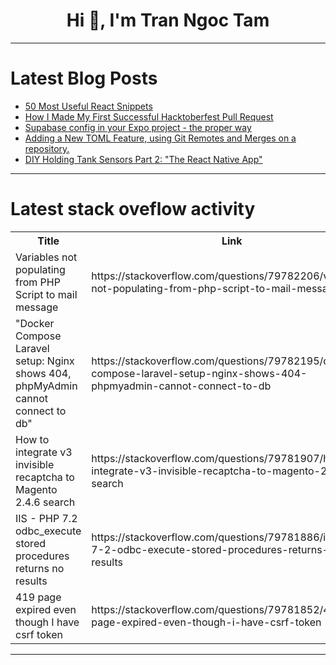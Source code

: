 <h1 align="center">Hi 👋, I'm Tran Ngoc Tam</h1>

---

# Latest Blog Posts 
<!-- BLOG-POST-LIST:START -->
- [50 Most Useful React Snippets](https://dev.to/jsdev01/50-most-useful-react-snippets-20oc)
- [How I Made My First Successful Hacktoberfest Pull Request](https://dev.to/elsad_humbetli_0971c995ce/how-i-made-my-first-successful-hacktoberfest-pull-request-50a2)
- [Supabase config in your Expo project - the proper way](https://dev.to/cathylai/supabase-config-in-your-expo-project-the-proper-way-kp0)
- [Adding a New TOML Feature, using Git Remotes and Merges on a repository.](https://dev.to/cynthia_f/adding-a-new-toml-feature-using-git-remotes-and-merges-on-a-repository-2mjn)
- [DIY Holding Tank Sensors Part 2: &quot;The React Native App&quot;](https://dev.to/mergewithcare/diy-holding-tank-sensors-part-2-the-react-native-app-496n)
<!-- BLOG-POST-LIST:END -->

---

# Latest stack oveflow activity
<table>
  <tr><th>Title</th><th>Link</th></tr>
  <!-- STACKOVERFLOW:START --><tr><td>Variables not populating from PHP Script to mail message</td><td>https://stackoverflow.com/questions/79782206/variables-not-populating-from-php-script-to-mail-message</td></tr><tr><td>&quot;Docker Compose Laravel setup: Nginx shows 404, phpMyAdmin cannot connect to db&quot;</td><td>https://stackoverflow.com/questions/79782195/docker-compose-laravel-setup-nginx-shows-404-phpmyadmin-cannot-connect-to-db</td></tr><tr><td>How to integrate v3 invisible recaptcha to Magento 2.4.6 search</td><td>https://stackoverflow.com/questions/79781907/how-to-integrate-v3-invisible-recaptcha-to-magento-2-4-6-search</td></tr><tr><td>IIS - PHP 7.2 odbc_execute stored procedures returns no results</td><td>https://stackoverflow.com/questions/79781886/iis-php-7-2-odbc-execute-stored-procedures-returns-no-results</td></tr><tr><td>419 page expired even though I have csrf token</td><td>https://stackoverflow.com/questions/79781852/419-page-expired-even-though-i-have-csrf-token</td></tr><!-- STACKOVERFLOW:END -->
</table>

---


